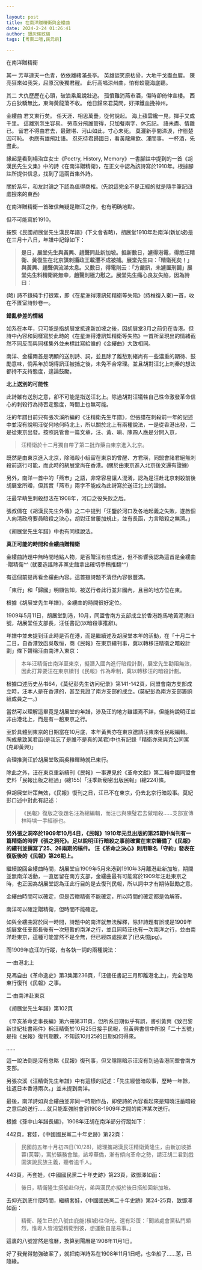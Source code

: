 ```yaml
---

layout: post
title: 在南洋贈精衛與金縷曲
date: 2024-2-24 01:26:41
author: 銀灰條紋貓
tags: [粵東二喵,民元前]

---
```



在南洋贈精衛

其一
芳草連天一色青，依依離緒滿長亭。
英雄談笑原枯骨，大地干戈盡血腥。
陳亮狂來如我哭，屈原沉後獨君醒。
此行高唱涼州曲，怕有蛟龍海底聽。

其二
大仇歷歷在心頭，破浪乘風說壯遊。
孤憤難消燕市酒，傷時卻倚仲宣樓。
西方白狄驕無比，東海黃龍蕩不收。
他日歸來君莫問，好揮鐵血挽神州。


金縷曲
君又東行矣。
任天涯、相思萬疊，從何說起。
海上蘋雲纔一見，揮手又成千里。
這離別怎生容易。
勞燕分飛誰管得，只加餐兩字、休忘記。
語未盡、情難已。
留君不得由君去，最難堪、河山如此，寸心未死。
莫灑新亭間涕淚，作態楚囚可恥。
也應有雄飛壯語。
忍死待君歸國日，看黃龍痛飲、渾間事。
一杯酒，先盡此。


緣起是看到楊治宜女士《Poetry, History, Memory》一書腳註中提到的一首《胡漢民先生文集》中的詩《在南洋贈精衛》，在正文中認為該詩寫於1910年。根據腳註所提供信息，找到了這兩首集外詩。

關於系年，和友討論之下認為值得商榷。(先說這完全不是正經的就是隨手筆記四處撿來的東西)

在南洋贈精衛一首確信無疑是贈汪之作，也有明确地點。

但不可能寫於1910。

按照《民國胡展堂先生漢民年譜》(下文會省略)，胡展堂1910年赴南洋(新加坡)是在三月十八日，年譜中記錄如下：

>**是日，展堂先生與黃興、趙聲同赴新加坡。抵新數日，遽得港電，得悉汪精衛、黃復生在北京謀刺攝政王載灃不成被捕。展堂先生曰：「精衛死矣！」與黃興、趙聲俱流涕太息。又數日，得電則云：「方嚴訊，未遽置刑闢」展堂先生料精衛終無幸，趙聲則極力慰之。展堂先生痛心良友失陷，因為詩曰：**

(略)
詩不錄純手打很累，即《在星洲得港訊知精衛等失陷》(持椎復入秦)一首，收在不匱室詩鈔卷一。

**錯亂參差的情緒**

如系在本年，只可能是指胡展堂抵達新加坡之後，因胡展堂3月之前仍在香港。但詩中內容和同樣寫於此時的《在星洲得港訊知精衛等失陷》一首所呈現出的情緒截然不同反而與同樣集外並未標註寫給誰的《金縷曲》大致相同。

南洋、金縷兩首是明顯的送別詩、詞，並且除了離愁別緒尚有一些濃重的期待、鼓勵意味，倘系年於胡得訊汪被捕之後，未免不合常理。並且胡對汪北上刺秦的想法都持不支持態度，遑論鼓勵。

**北上送別的可能性**

此詩雖有送別之意，卻不可能是指送汪北上。除過胡對汪犧牲自己性命激發革命信心的刺殺行為持否定態度，時間上也無可能。

汪的年譜目前只有張次溪所編的《汪精衛先生年譜》，但張譜在刺殺前一年的記述中並沒有說明汪從何地何時北上，所以關於北上有兩種說法，一是從香港出發，二是從東京出發。按照託管會一篇文章，汪、黃、喻、陳四人應是分開入京，
>汪精衛於十二月獨自帶了第二批炸藥由東京進入北京。

既然是由東京進入北京，除暗殺小組留在東京的曾醒、方君瑛，同盟會諸君絕無刺殺前送行可能，而此時的胡展堂尚在香港。(關於由東京進入北京後文還有證據)

另外，南洋一首中的「燕市」之語，非常容易讓人混淆，認為是汪赴北京刺殺前後胡展堂所贈，但其實「燕市」兩字不能成為此詩寫於送汪北上的證據。

汪最早萌生刺殺想法在1908年，河口之役失败之后。

張叔儔在《胡漢民先生外傳》之二中提到「汪鑒於河口及各地起義之失敗，遂啟個人向清政府要員暗殺之決心，胡對汪曾屢加規止，並有長函，力言暗殺之無濟。」

《胡展堂先生年譜》中也有同樣說法。


**真正可能的時間和金縷曲贈精衛**

金縷曲詩題中無時間地點人物，是否贈汪有些成迷，但不影響我認為這首是金縷曲·贈精衛^^
(就要造謠除非黨史館拿出確切手稿推翻^^)

有這個前提再看金縷曲內容。這首雖詩題不清但內容很豐滿。

「東行」和「歸國」明顯告知，被送行者此行並非國內，且目的地方位在東。

根據《胡展堂先生年譜》，金縷曲的時間很好定位。

1909年5月11日，胡展堂到港，10月，同盟會南方支部成立於香港跑馬地黃泥湧四號，胡展堂任支部長，汪任書記(以暗殺事推辭)。

年譜中並未提到汪此時是否在港，而是繼續述及胡展堂本年的活動，在「十月二十二日，自香港致函吳敬恒，商《民報》在東京續刊事，冀以轉移汪精衛之暗殺計劃」條下聲稱汪由南洋入東京：

>本年汪精衛由南洋至東京，擬潛入國內進行暗殺計劃，展堂先生勸阻無效，因此打算要汪在東京續刊《民報》作為牽制，冀以轉移汪的暗殺計劃。

根據口述历史丛书64，《莫纪彭先生访问纪录》第141-142頁，同盟會南方支部成立時，汪本人是在香港的，甚至見證了南方支部的成立。(莫紀彭為南方支部籌餉組成員之一。)

當然可以理解這畢竟是胡展堂的年譜，涉及汪的地方雖語焉不詳，但能夠說明汪並非由港北上，而是有一趟東京之行。

至於具體到東京的日期當在10月底，本年黃興亦在東京邀請汪東來任民報編輯。
陶成章致某君函(是我忘了是誰不是真的某君)中也有記錄「精衛亦來與克公同寓(克即黃興)」

合理推測汪於胡展堂致函吳稚暉時就已東行。

除此之外，汪在東京重新續刊《民報》一事還見於《革命文獻》第二輯中國同盟會史料「民報出版之經過」(總155)「汪季新秘密出版民報」(總224)條。

但胡展堂計策無效，《民報》復刊之日，汪已不在東京，仍去北京行暗殺事。莫紀彭口述中對此有記述：

>《民報》復版之後題名汪為總編輯，而汪已與陳璧君去做暗殺……支部宣傳林時塽一手經辦也。

**另外張之洞卒於1909年10月4日，《民報》1910年元旦出版的第25期中尚刊有一篇精衛的時評《張之洞死》。足以說明汪行暗殺之事前確實在東京籌備了《民報》的續刊並撰寫了25、26兩期的稿件。
汪《革命之決心》則用筆名「守約」發表在復版後的《民報》第26期上。**

繼續說回金縷曲時間，胡展堂自1909年5月來港到1910年3月離港赴新加坡，期間並無南洋活動，一直居留在南方支部，金縷曲最有可能寫於1909年汪赴東京之時，也正因為胡展堂認為汪此行目的是去復刊民報，所以詞中才有期待鼓勵之意。

金縷曲時間可以確定，但是否贈精衛不能確定，所以時間的確定都是偽解答。

南洋可以確定贈精衛，但時間不能確定。

如與金縷曲寫於同一時間，詩題中的南洋就無法解釋，除非詩題有誤或是1909年胡展堂任支部長後有一次短暫的南洋之行，並且同時汪也有一次南洋之行，並由南洋赴東京，這種可能當然不是全無，但已經四處撿累了(已失憶jpg)。

而1909年底汪的行蹤，有各執一詞的兩種說法：

一·由港北上

見馮自由《革命逸史》第3集第236頁，「汪儘任書記三月即離港北上」，完全忽略東行復刊《民報》之事。


二·由南洋赴東京

《胡展堂先生年譜》第102頁

《辛亥革命史事長編》第六冊第311頁，但所系日期似乎有誤，書引黃興《致巴黎新世紀社書兩件》稱汪精衛於10月25日接手民報，但黃興書信中所說「二十五號」是指《民報》復刊期數，不知該10月25的日期如何得來。

……

這一說法倒是沒有忽略《民報》復刊事，但又隱隱暗示汪沒有到過香港同盟會南方支部。


另張次溪《汪精衛先生年譜》中有這樣的記述：「先生經營暗殺事，歷時一年餘，往返日本香港兩次。」並未提到南洋。


最後，南洋詩如與金縷曲並非同一時期作品，即使詩的內容看起來是知曉汪蓄暗殺之意后的送行……就只能牽強附會到1908-1909年之間的南洋某次送行。

根據《孫中山年譜長編》，1908年汪胡在南洋部分行蹤如下：

442頁，套娃，《中國國民黨二十年史跡》第22頁：
>民國前五年十月初四日(10/28)，總理攜胡漢民汪精衛黃隆生，由新加坡抵蓉(芙蓉)，寓於礦務會館，該埠華僑，漸有傾向革命之勢，請汪胡二君到戲園演說民族主義，聽者逾千人。

443頁，再套娃，《中國國民黨二十年史跡》第23頁，致鄧澤如函：
>後日，精衛隆生搭船赴仰光，弟與漢民亦擬於後日搭船回新加坡。

去仰光到底什麼時間，繼續套娃，《中國國民黨二十年史跡》第24-25頁，致鄧澤如函：
>精衛、隆生已於八號由庇能(檳城)往仰光。還有彩蛋：「聞該處會黨私鬥頗烈，惟粵人皆渴望精衛到彼，想運動自是易事。」

這裏的八號當然是陰曆，換算到陽曆是1908年11月1日。


好了我覺得勉強破案了，就把南洋詩系在1908年11月1日吧，也坐船了……蒽，已隨緣。























